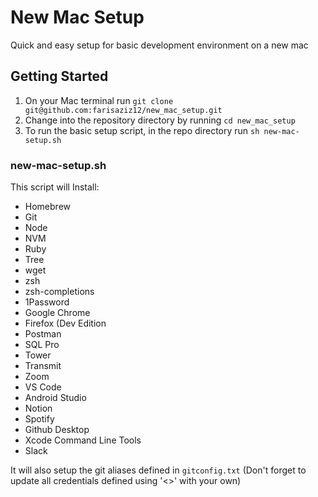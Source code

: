 # New Mac Setup

Quick and easy setup for basic development environment on a new mac

## Getting Started

1. On your Mac terminal run `git clone git@github.com:farisaziz12/new_mac_setup.git`
2. Change into the repository directory by running `cd new_mac_setup`
3. To run the basic setup script, in the repo directory run `sh new-mac-setup.sh`

### new-mac-setup.sh

This script will Install:

- Homebrew
- Git
- Node
- NVM
- Ruby
- Tree
- wget
- zsh
- zsh-completions
- 1Password
- Google Chrome
- Firefox (Dev Edition
- Postman
- SQL Pro
- Tower
- Transmit
- Zoom
- VS Code
- Android Studio
- Notion
- Spotify
- Github Desktop
- Xcode Command Line Tools
- Slack

It will also setup the git aliases defined in `gitconfig.txt` (Don't forget to update all credentials defined using '<>' with your own)
